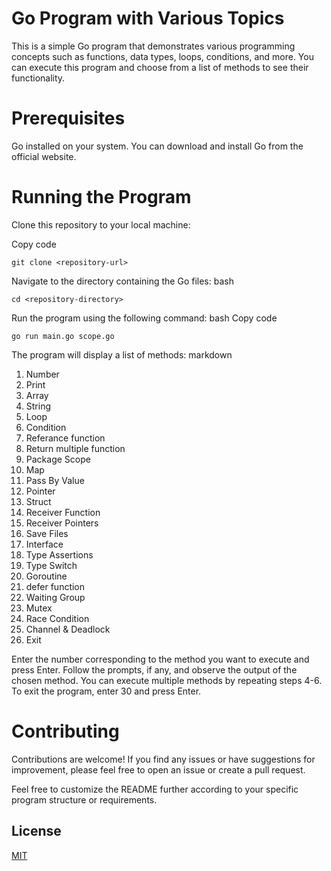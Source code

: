 # Go Program with Various Topics
This is a simple Go program that demonstrates various programming concepts such as functions, data types, loops, conditions, and more. You can execute this program and choose from a list of methods to see their functionality.

# Prerequisites
Go installed on your system. You can download and install Go from the official website.
# Running the Program
Clone this repository to your local machine:

Copy code
```
git clone <repository-url>
``` 
Navigate to the directory containing the Go files:
bash
``` 
cd <repository-directory>
```
Run the program using the following command:
bash
Copy code
```
go run main.go scope.go
``` 
The program will display a list of methods:
markdown

1. Number
2. Print
3. Array
4. String
5. Loop
6. Condition
7. Referance function
8. Return multiple function
9. Package Scope
10. Map
11. Pass By Value
12. Pointer
13. Struct
14. Receiver Function
15. Receiver Pointers
16. Save Files
17. Interface
18. Type Assertions
19. Type Switch
20. Goroutine
21. defer function
22. Waiting Group
23. Mutex
24. Race Condition
25. Channel & Deadlock
30. Exit

Enter the number corresponding to the method you want to execute and press Enter.
Follow the prompts, if any, and observe the output of the chosen method.
You can execute multiple methods by repeating steps 4-6.
To exit the program, enter 30 and press Enter.

# Contributing
Contributions are welcome! If you find any issues or have suggestions for improvement, please feel free to open an issue or create a pull request.

Feel free to customize the README further according to your specific program structure or requirements.


## License

[MIT](https://choosealicense.com/licenses/mit/)